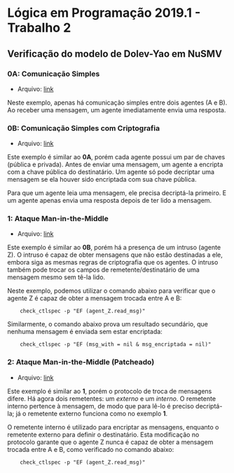 # Lógica em Programação 2019.1 - Trabalho 2
## Verificação do modelo de Dolev-Yao em NuSMV

### **0A**: Comunicação Simples

- Arquivo: [link](./tete_a_tete.smv)

Neste exemplo, apenas há comunicação simples entre dois agentes (A e B). Ao receber uma mensagem, um agente imediatamente envia uma resposta.

### **0B**: Comunicação Simples com Criptografia

- Arquivo: [link](./tete_a_tete_enc.smv)

Este exemplo é similar ao **0A**, porém cada agente possui um par de chaves (pública e privada). Antes de enviar uma mensagem, um agente a encripta com a chave pública do destinatário. Um agente só pode decriptar uma mensagem se ela houver sido encriptada com sua chave pública.

Para que um agente leia uma mensagem, ele precisa decriptá-la primeiro. E um agente apenas envia uma resposta depois de ter lido a mensagem.

### **1**: Ataque Man-in-the-Middle

- Arquivo: [link](./tete_a_tete_mitm.smv)

Este exemplo é similar ao **0B**, porém há a presença de um intruso (agente Z). O intruso é capaz de obter mensagens que não estão destinadas a ele, embora siga as mesmas regras de criptografia que os agentes. O intruso também pode trocar os campos de remetente/destinatário de uma mensagem mesmo sem tê-la lido.

Neste exemplo, podemos utilizar o comando abaixo para verificar que o agente Z é capaz de obter a mensagem trocada entre A e B:

```
    check_ctlspec -p "EF (agent_Z.read_msg)"
```

Similarmente, o comando abaixo prova um resultado secundário, que nenhuma mensagem é enviada sem estar encriptada:

```
    check_ctlspec -p "EF (msg_with = nil & msg_encriptada = nil)"
```

### **2**: Ataque Man-in-the-Middle (Patcheado)

- Arquivo: [link](./tete_a_tete_mitm_patched.smv)

Este exemplo é similar ao **1**, porém o protocolo de troca de mensagens difere. Há agora dois remetentes: um *externo* e um *interno*. O remetente interno pertence à mensagem, de modo que para lê-lo é preciso decriptá-la; já o remetente externo funciona como no exemplo **1**. 

O remetente interno é utilizado para encriptar as mensagens, enquanto o remetente externo para definir o destinatário. Esta modificação no protocolo garante que o agente Z nunca é capaz de obter a mensagem trocada entre A e B, como verificado no comando abaixo:

```
    check_ctlspec -p "EF (agent_Z.read_msg)"
```





